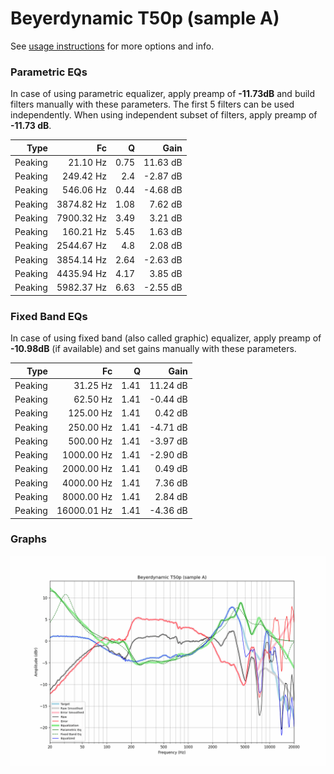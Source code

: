 # Beyerdynamic T50p (sample A)
See [usage instructions](https://github.com/jaakkopasanen/AutoEq#usage) for more options and info.

### Parametric EQs
In case of using parametric equalizer, apply preamp of **-11.73dB** and build filters manually
with these parameters. The first 5 filters can be used independently.
When using independent subset of filters, apply preamp of **-11.73 dB**.

| Type    | Fc         |    Q | Gain     |
|--------:|-----------:|-----:|---------:|
| Peaking | 21.10 Hz   | 0.75 | 11.63 dB |
| Peaking | 249.42 Hz  | 2.4  | -2.87 dB |
| Peaking | 546.06 Hz  | 0.44 | -4.68 dB |
| Peaking | 3874.82 Hz | 1.08 | 7.62 dB  |
| Peaking | 7900.32 Hz | 3.49 | 3.21 dB  |
| Peaking | 160.21 Hz  | 5.45 | 1.63 dB  |
| Peaking | 2544.67 Hz | 4.8  | 2.08 dB  |
| Peaking | 3854.14 Hz | 2.64 | -2.63 dB |
| Peaking | 4435.94 Hz | 4.17 | 3.85 dB  |
| Peaking | 5982.37 Hz | 6.63 | -2.55 dB |

### Fixed Band EQs
In case of using fixed band (also called graphic) equalizer, apply preamp of **-10.98dB**
(if available) and set gains manually with these parameters.

| Type    | Fc          |    Q | Gain     |
|--------:|------------:|-----:|---------:|
| Peaking | 31.25 Hz    | 1.41 | 11.24 dB |
| Peaking | 62.50 Hz    | 1.41 | -0.44 dB |
| Peaking | 125.00 Hz   | 1.41 | 0.42 dB  |
| Peaking | 250.00 Hz   | 1.41 | -4.71 dB |
| Peaking | 500.00 Hz   | 1.41 | -3.97 dB |
| Peaking | 1000.00 Hz  | 1.41 | -2.90 dB |
| Peaking | 2000.00 Hz  | 1.41 | 0.49 dB  |
| Peaking | 4000.00 Hz  | 1.41 | 7.36 dB  |
| Peaking | 8000.00 Hz  | 1.41 | 2.84 dB  |
| Peaking | 16000.01 Hz | 1.41 | -4.36 dB |

### Graphs
![](./Beyerdynamic%20T50p%20(sample%20A).png)